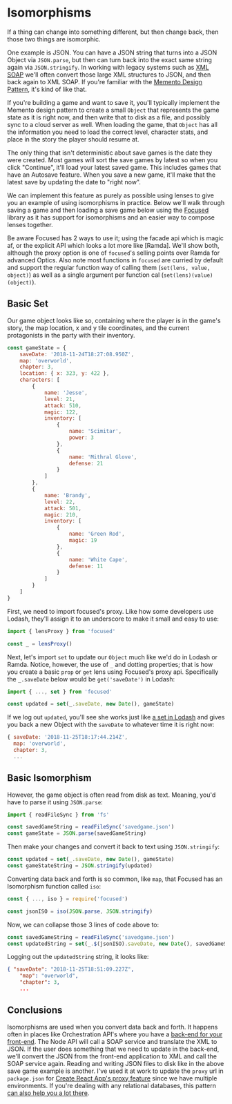 # Isomorphisms

If a thing can change into something different, but then change back, then those two things are isomorphic.

One example is JSON. You can have a JSON string that turns into a JSON Object via `JSON.parse`, but then can turn back into the exact same string again via `JSON.stringify`. In working with legacy systems such as [XML SOAP](https://en.wikipedia.org/wiki/SOAP) we'll often convert those large XML structures to JSON, and then back again to XML SOAP. If you're familiar with the [Memento Design Pattern](https://en.wikipedia.org/wiki/Memento_pattern), it's kind of like that.

If you're building a game and want to save it, you'll typically implement the Memento design pattern to create a small `Object` that represents the game state as it is right now, and then write that to disk as a file, and possibly sync to a cloud server as well. When loading the game, that `Object` has all the information you need to load the correct level, character stats, and place in the story the player should resume at.

The only thing that isn't deterministic about save games is the date they were created. Most games will sort the save games by latest so when you click "Continue", it'll load your latest saved game. This includes games that have an Autosave feature. When you save a new game, it'll make that the latest save by updating the date to "right now".

We can implement this feature as purely as possible using lenses to give you an example of using isomorphisms in practice. Below we'll walk through saving a game and then loading a save game below using the [Focused](https://github.com/yelouafi/focused) library as it has support for isomorphisms and an easier way to compose lenses together.

Be aware Focused has 2 ways to use it; using the facade api which is magic af, or the explicit API which looks a lot more like [Ramda]. We'll show both, although the proxy option is one of `focused`'s selling points over Ramda for advanced Optics. Also note most functions in `focused` are curried by default and support the regular function way of calling them (`set(lens, value, object)`) as well as a single argument per function cal (`set(lens)(value)(object)`).

## Basic Set

Our game object looks like so, containing where the player is in the game's story, the map location, x and y tile coordinates, and the current protagonists in the party with their inventory.

```javascript
const gameState = {
    saveDate: '2018-11-24T18:27:08.950Z',
    map: 'overworld',
    chapter: 3,
    location: { x: 323, y: 422 },
    characters: [
        {
            name: 'Jesse',
            level: 21,
            attack: 510,
            magic: 122,
            inventory: [
                {
                    name: 'Scimitar',
                    power: 3
                },
                {
                    name: 'Mithral Glove',
                    defense: 21
                }
            ]
        },
        {
            name: 'Brandy',
            level: 22,
            attack: 501,
            magic: 210,
            inventory: [
                {
                    name: 'Green Rod',
                    magic: 19
                },
                {
                    name: 'White Cape',
                    defense: 11
                }
            ]
        }
    ]
}
```

First, we need to import focused's proxy. Like how some developers use Lodash, they'll assign it to an underscore to make it small and easy to use:

```javascript
import { lensProxy } from 'focused'

const _ = lensProxy()
```

Next, let's import `set` to update our `Object` much like we'd do in Lodash or Ramda. Notice, however, the use of `_` and dotting properties; that is how you create a basic `prop` or `get` lens using Focused's proxy api. Specifically the `_.saveDate` below would be `get('saveDate')` in Lodash:

```javascript
import { ..., set } from 'focused'

const updated = set(_.saveDate, new Date(), gameState)
```

If we log out `updated`, you'll see she works just like [a set in Lodash](../part2/set.md) and gives you back a new Object with the `saveDate` to whatever time it is right now:

```javascript
{ saveDate: '2018-11-25T18:17:44.214Z',
  map: 'overworld',
  chapter: 3,
  ...
```

## Basic Isomorphism

However, the game object is often read from disk as text. Meaning, you'd have to parse it using `JSON.parse`:

```javascript
import { readFileSync } from 'fs'

const savedGameString = readFileSync('savedgame.json')
const gameState = JSON.parse(savedGameString)
```

Then make your changes and convert it back to text using `JSON.stringify`:

```javascript
const updated = set(_.saveDate, new Date(), gameState)
const gameStateString = JSON.stringify(updated)
```

Converting data back and forth is so common, like `map`, that Focused has an Isomorphism function called `iso`:

```javascript
const { ..., iso } = require('focused')

const jsonISO = iso(JSON.parse, JSON.stringify)
```

Now, we can collapse those 3 lines of code above to:

```javascript
const savedGameString = readFileSync('savedgame.json')
const updatedString = set(_.$(jsonISO).saveDate, new Date(), savedGameString)
```

Logging out the `updatedString` string, it looks like:

```json
{ "saveDate": "2018-11-25T18:51:09.227Z",
    "map": "overworld",
    "chapter": 3,
    ...
```

## Conclusions

Isomorphisms are used when you convert data back and forth. It happens often in places like Orchestration API's where you have a [back-end for your front-end](https://samnewman.io/patterns/architectural/bff/). The Node API will call a SOAP service and translate the XML to JSON. If the user does something that we need to update in the back-end, we'll convert the JSON from the front-end application to XML and call the SOAP service again. Reading and writing JSON files to disk like in the above save game example is another. I've used it at work to update the `proxy` url in `package.json` for [Create React App's proxy feature](https://facebook.github.io/create-react-app/docs/proxying-api-requests-in-development) since we have multiple environments. If you're dealing with any relational databases, this pattern [can also help you a lot there](https://enterprisecraftsmanship.com/2016/11/03/oop-fp-and-object-relational-impedance-mismatch/).
